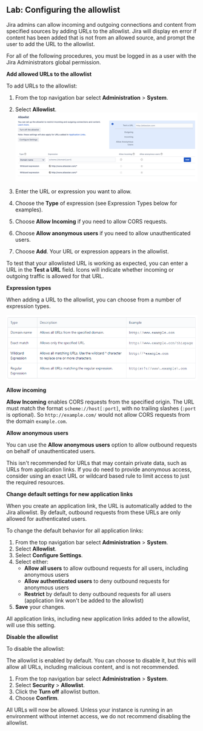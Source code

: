 ## Lab: Configuring the allowlist

Jira admins can allow incoming and outgoing connections and content from specified sources by adding URLs to the allowlist. Jira will display en error if content has been added that is not from an allowed source, and prompt the user to add the URL to the allowlist.

For all of the following procedures, you must be logged in as a user with the Jira Administrators global permission.

**Add allowed URLs to the allowlist**

To add URLs to the allowlist:

1. From the top navigation bar select **Administration** > **System**. 
2. Select **Allowlist**.
![](./images/34.png)

3. Enter the URL or expression you want to allow.
4. Choose the **Type** of expression (see Expression Types below for examples).
5. Choose **Allow Incoming** if you need to allow CORS requests.
6. Choose **Allow anonymous users** if you need to allow unauthenticated users.
7. Choose **Add**. Your URL or expression appears in the allowlist.

To test that your allowlisted URL is working as expected, you can enter a URL in the **Test a URL** field. Icons will indicate whether incoming or outgoing traffic is allowed for that URL.

**Expression types**

When adding a URL to the allowlist, you can choose from a number of expression types. 

![](./images/35.png)

**Allow incoming**

**Allow Incoming** enables CORS requests from the specified origin. The URL must match the format `scheme://host[:port]`, with no trailing slashes (`:port` is optional). So `http://example.com/` would not allow CORS requests from the domain `example.com`.

**Allow anonymous users**

You can use the **Allow anonymous users** option to allow outbound requests on behalf of unauthenticated users.

This isn't recommended for URLs that may contain private data, such as URLs from application links. If you do need to provide anonymous access, consider using an exact URL or wildcard based rule to limit access to just the required resources.

**Change default settings for new application links**

When you create an application link, the URL is automatically added to the Jira allowlist. By default, outbound requests from these URLs are only allowed for authenticated users.

To change the default behavior for all application links:

1. From the top navigation bar select **Administration** > **System**. 
2. Select **Allowlist**.
3. Select **Configure Settings**.
4. Select either:
    - **Allow all users** to allow outbound requests for all users, including anonymous users
    - **Allow authenticated users** to deny outbound requests for anonymous users
    - **Restrict** by default to deny outbound requests for all users (application link won't be added to the allowlist)
5. **Save** your changes.

All application links, including new application links added to the allowlist, will use this setting. 

**Disable the allowlist**

To disable the allowlist:

The allowlist is enabled by default. You can choose to disable it, but this will allow all URLs, including malicious content, and is not recommended. 

1. From the top navigation bar select **Administration** > **System**. 
2. Select **Security** > **Allowlist**.
3. Click the **Turn off** allowlist button.
4. Choose **Confirm**. 

All URLs will now be allowed. Unless your instance is running in an environment without internet access, we do not recommend disabling the allowlist.